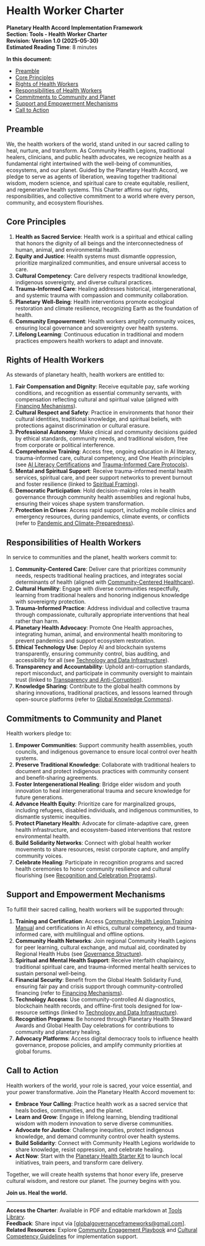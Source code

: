 # Health Worker Charter

**Planetary Health Accord Implementation Framework**  
**Section: Tools - Health Worker Charter**  
**Revision: Version 1.0 (2025-05-30)**  
**Estimated Reading Time**: 8 minutes  

**In this document:**  
- [Preamble](#preamble)  
- [Core Principles](#core-principles)  
- [Rights of Health Workers](#rights-of-health-workers)  
- [Responsibilities of Health Workers](#responsibilities-of-health-workers)  
- [Commitments to Community and Planet](#commitments-to-community-and-planet)  
- [Support and Empowerment Mechanisms](#support-and-empowerment-mechanisms)  
- [Call to Action](#call-to-action)  

## <a id="preamble"></a>Preamble  

We, the health workers of the world, stand united in our sacred calling to heal, nurture, and transform. As Community Health Legions, traditional healers, clinicians, and public health advocates, we recognize health as a fundamental right intertwined with the well-being of communities, ecosystems, and our planet. Guided by the Planetary Health Accord, we pledge to serve as agents of liberation, weaving together traditional wisdom, modern science, and spiritual care to create equitable, resilient, and regenerative health systems. This Charter affirms our rights, responsibilities, and collective commitment to a world where every person, community, and ecosystem flourishes.

## <a id="core-principles"></a>Core Principles  

1. **Health as Sacred Service**: Health work is a spiritual and ethical calling that honors the dignity of all beings and the interconnectedness of human, animal, and environmental health.  
2. **Equity and Justice**: Health systems must dismantle oppression, prioritize marginalized communities, and ensure universal access to care.  
3. **Cultural Competency**: Care delivery respects traditional knowledge, indigenous sovereignty, and diverse cultural practices.  
4. **Trauma-Informed Care**: Healing addresses historical, intergenerational, and systemic trauma with compassion and community collaboration.  
5. **Planetary Well-Being**: Health interventions promote ecological restoration and climate resilience, recognizing Earth as the foundation of health.  
6. **Community Empowerment**: Health workers amplify community voices, ensuring local governance and sovereignty over health systems.  
7. **Lifelong Learning**: Continuous education in traditional and modern practices empowers health workers to adapt and innovate.  

## <a id="rights-of-health-workers"></a>Rights of Health Workers  

As stewards of planetary health, health workers are entitled to:  

1. **Fair Compensation and Dignity**: Receive equitable pay, safe working conditions, and recognition as essential community servants, with compensation reflecting cultural and spiritual value (aligned with [Financing Mechanisms](/frameworks/planetary-health#financing-mechanisms)).  
2. **Cultural Respect and Safety**: Practice in environments that honor their cultural identities, traditional knowledge, and spiritual beliefs, with protections against discrimination or cultural erasure.  
3. **Professional Autonomy**: Make clinical and community decisions guided by ethical standards, community needs, and traditional wisdom, free from corporate or political interference.  
4. **Comprehensive Training**: Access free, ongoing education in AI literacy, trauma-informed care, cultural competency, and One Health principles (see [AI Literacy Certifications](/frameworks/tools/planetary-health/ai-literacy-certifications-en.pdf) and [Trauma-Informed Care Protocols](/frameworks/tools/planetary-health/trauma-informed-care-en.pdf)).  
5. **Mental and Spiritual Support**: Receive trauma-informed mental health services, spiritual care, and peer support networks to prevent burnout and foster resilience (linked to [Spiritual Framing](/frameworks/planetary-health#spiritual-framing)).  
6. **Democratic Participation**: Hold decision-making roles in health governance through community health assemblies and regional hubs, ensuring their voices shape system transformation.  
7. **Protection in Crises**: Access rapid support, including mobile clinics and emergency resources, during pandemics, climate events, or conflicts (refer to [Pandemic and Climate-Preparedness](/frameworks/planetary-health#pandemic-climate-preparedness)).  

## <a id="responsibilities-of-health-workers"></a>Responsibilities of Health Workers  

In service to communities and the planet, health workers commit to:  

1. **Community-Centered Care**: Deliver care that prioritizes community needs, respects traditional healing practices, and integrates social determinants of health (aligned with [Community-Centered Healthcare](/frameworks/planetary-health#community-centered-healthcare)).  
2. **Cultural Humility**: Engage with diverse communities respectfully, learning from traditional healers and honoring indigenous knowledge with sovereignty protection.  
3. **Trauma-Informed Practice**: Address individual and collective trauma through compassionate, culturally appropriate interventions that heal rather than harm.  
4. **Planetary Health Advocacy**: Promote One Health approaches, integrating human, animal, and environmental health monitoring to prevent pandemics and support ecosystem restoration.  
5. **Ethical Technology Use**: Deploy AI and blockchain systems transparently, ensuring community control, bias auditing, and accessibility for all (see [Technology and Data Infrastructure](/frameworks/planetary-health#technology-data-infrastructure)).  
6. **Transparency and Accountability**: Uphold anti-corruption standards, report misconduct, and participate in community oversight to maintain trust (linked to [Transparency and Anti-Corruption](/frameworks/planetary-health#transparency-anti-corruption)).  
7. **Knowledge Sharing**: Contribute to the global health commons by sharing innovations, traditional practices, and lessons learned through open-source platforms (refer to [Global Knowledge Commons](/frameworks/planetary-health#global-knowledge-commons)).  

## <a id="commitments-to-community-and-planet"></a>Commitments to Community and Planet  

Health workers pledge to:  

1. **Empower Communities**: Support community health assemblies, youth councils, and indigenous governance to ensure local control over health systems.  
2. **Preserve Traditional Knowledge**: Collaborate with traditional healers to document and protect indigenous practices with community consent and benefit-sharing agreements.  
3. **Foster Intergenerational Healing**: Bridge elder wisdom and youth innovation to heal intergenerational trauma and secure knowledge for future generations.  
4. **Advance Health Equity**: Prioritize care for marginalized groups, including refugees, disabled individuals, and indigenous communities, to dismantle systemic inequities.  
5. **Protect Planetary Health**: Advocate for climate-adaptive care, green health infrastructure, and ecosystem-based interventions that restore environmental health.  
6. **Build Solidarity Networks**: Connect with global health worker movements to share resources, resist corporate capture, and amplify community voices.  
7. **Celebrate Healing**: Participate in recognition programs and sacred health ceremonies to honor community resilience and cultural flourishing (see [Recognition and Celebration Programs](/frameworks/planetary-health#cross-cutting-mechanisms)).  

## <a id="support-and-empowerment-mechanisms"></a>Support and Empowerment Mechanisms  

To fulfill their sacred calling, health workers will be supported through:  

1. **Training and Certification**: Access [Community Health Legion Training Manual](/frameworks/tools/planetary-health/community-health-legion-manual-en.pdf) and certifications in AI ethics, cultural competency, and trauma-informed care, with multilingual and offline options.  
2. **Community Health Networks**: Join regional Community Health Legions for peer learning, cultural exchange, and mutual aid, coordinated by Regional Health Hubs (see [Governance Structure](/frameworks/planetary-health#governance-structure)).  
3. **Spiritual and Mental Health Support**: Receive interfaith chaplaincy, traditional spiritual care, and trauma-informed mental health services to sustain personal well-being.  
4. **Financial Security**: Benefit from the Global Health Solidarity Fund, ensuring fair pay and crisis support through community-controlled financing (refer to [Financing Mechanisms](/frameworks/planetary-health#financing-mechanisms)).  
5. **Technology Access**: Use community-controlled AI diagnostics, blockchain health records, and offline-first tools designed for low-resource settings (linked to [Technology and Data Infrastructure](/frameworks/planetary-health#technology-data-infrastructure)).  
6. **Recognition Programs**: Be honored through Planetary Health Steward Awards and Global Health Day celebrations for contributions to community and planetary healing.  
7. **Advocacy Platforms**: Access digital democracy tools to influence health governance, propose policies, and amplify community priorities at global forums.  

## <a id="call-to-action"></a>Call to Action  

Health workers of the world, your role is sacred, your voice essential, and your power transformative. Join the Planetary Health Accord movement to:  

- **Embrace Your Calling**: Practice health work as a sacred service that heals bodies, communities, and the planet.  
- **Learn and Grow**: Engage in lifelong learning, blending traditional wisdom with modern innovation to serve diverse communities.  
- **Advocate for Justice**: Challenge inequities, protect indigenous knowledge, and demand community control over health systems.  
- **Build Solidarity**: Connect with Community Health Legions worldwide to share knowledge, resist oppression, and celebrate healing.  
- **Act Now**: Start with the [Planetary Health Starter Kit](/frameworks/tools/planetary-health/planetary-health-starter-kit-en.zip) to launch local initiatives, train peers, and transform care delivery.  

Together, we will create health systems that honor every life, preserve cultural wisdom, and restore our planet. The journey begins with you.  

**Join us. Heal the world.**  

---

**Access the Charter**: Available in PDF and editable markdown at [Tools Library](/frameworks/tools/planetary-health).  
**Feedback**: Share input via [globalgovernanceframeworks@gmail.com].  
**Related Resources**: Explore [Community Engagement Playbook](/frameworks/tools/planetary-health/community-engagement-playbook-en.pdf) and [Cultural Competency Guidelines](/frameworks/tools/planetary-health/cultural-competency-guidelines-en.pdf) for implementation support.

